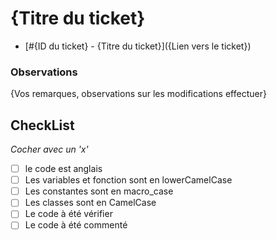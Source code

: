 # {Titre du ticket}

- [#{ID du ticket} - {Titre du ticket}]({Lien vers le ticket})

### Observations

{Vos remarques, observations sur les modifications effectuer}

## CheckList

*Cocher avec un 'x'*

- [ ] le code est anglais
- [ ] Les variables et fonction sont en lowerCamelCase
- [ ] Les constantes sont en macro_case
- [ ] Les classes sont en CamelCase 
- [ ] Le code à été vérifier
- [ ] Le code à été commenté